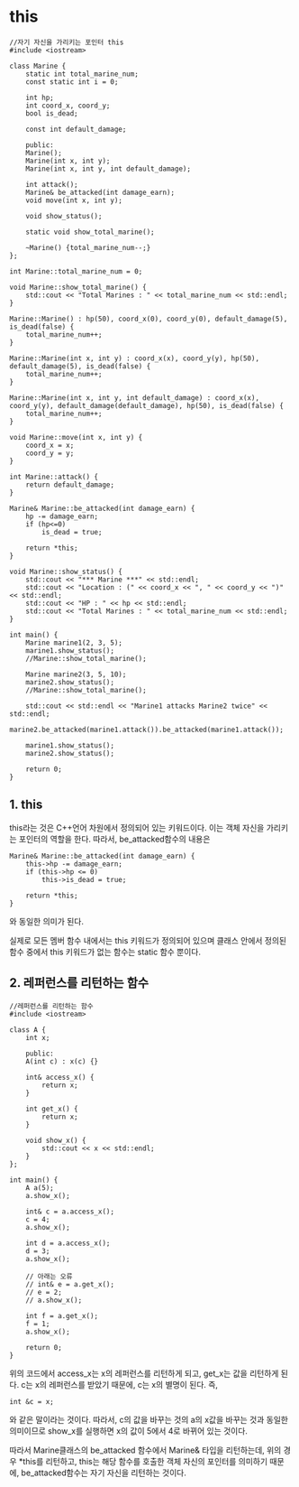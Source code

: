 # this

    //자기 자신을 가리키는 포인터 this
    #include <iostream>

    class Marine {
        static int total_marine_num;
        const static int i = 0;

        int hp;
        int coord_x, coord_y;
        bool is_dead;

        const int default_damage;

        public:
        Marine();
        Marine(int x, int y);
        Marine(int x, int y, int default_damage);

        int attack();
        Marine& be_attacked(int damage_earn);
        void move(int x, int y);

        void show_status();

        static void show_total_marine();

        ~Marine() {total_marine_num--;}
    };

    int Marine::total_marine_num = 0;

    void Marine::show_total_marine() {
        std::cout << "Total Marines : " << total_marine_num << std::endl;
    }

    Marine::Marine() : hp(50), coord_x(0), coord_y(0), default_damage(5), is_dead(false) {
        total_marine_num++;
    }

    Marine::Marine(int x, int y) : coord_x(x), coord_y(y), hp(50), default_damage(5), is_dead(false) {
        total_marine_num++;
    }

    Marine::Marine(int x, int y, int default_damage) : coord_x(x), coord_y(y), default_damage(default_damage), hp(50), is_dead(false) {
        total_marine_num++;
    }

    void Marine::move(int x, int y) {
        coord_x = x;
        coord_y = y;
    }

    int Marine::attack() {
        return default_damage;
    }

    Marine& Marine::be_attacked(int damage_earn) {
        hp -= damage_earn;
        if (hp<=0)
            is_dead = true;

        return *this;
    }

    void Marine::show_status() {
        std::cout << "*** Marine ***" << std::endl;
        std::cout << "Location : (" << coord_x << ", " << coord_y << ")" << std::endl;
        std::cout << "HP : " << hp << std::endl;
        std::cout << "Total Marines : " << total_marine_num << std::endl;
    }

    int main() {
        Marine marine1(2, 3, 5);
        marine1.show_status();
        //Marine::show_total_marine();

        Marine marine2(3, 5, 10);
        marine2.show_status();
        //Marine::show_total_marine();

        std::cout << std::endl << "Marine1 attacks Marine2 twice" << std::endl;
        marine2.be_attacked(marine1.attack()).be_attacked(marine1.attack());

        marine1.show_status();
        marine2.show_status();

        return 0;
    }

## 1. this
this라는 것은 C++언어 차원에서 정의되어 있는 키워드이다. 이는 객체 자신을 가리키는 포인터의 역할을 한다. 따라서, be_attacked함수의 내용은

    Marine& Marine::be_attacked(int damage_earn) {
        this->hp -= damage_earn;
        if (this->hp <= 0)
            this->is_dead = true;

        return *this;
    }

와 동일한 의미가 된다.

실제로 모든 멤버 함수 내에서는 this 키워드가 정의되어 있으며 클래스 안에서 정의된 함수 중에서 this 키워드가 없는 함수는 static 함수 뿐이다.

## 2. 레퍼런스를 리턴하는 함수

    //레퍼런스를 리턴하는 함수
    #include <iostream>

    class A {
        int x;

        public:
        A(int c) : x(c) {}

        int& access_x() {
            return x;
        }

        int get_x() {
            return x;
        }

        void show_x() {
            std::cout << x << std::endl;
        }
    };

    int main() {
        A a(5);
        a.show_x();

        int& c = a.access_x();
        c = 4;
        a.show_x();

        int d = a.access_x();
        d = 3;
        a.show_x();

        // 아래는 오류
        // int& e = a.get_x();
        // e = 2;
        // a.show_x();

        int f = a.get_x();
        f = 1;
        a.show_x();

        return 0;
    }

위의 코드에서 access_x는 x의 레퍼런스를 리턴하게 되고, get_x는 값을 리턴하게 된다. c는 x의 레퍼런스를 받았기 때문에, c는 x의 별명이 된다. 즉, 

    int &c = x;

와 같은 말이라는 것이다. 따라서, c의 값을 바꾸는 것의 a의 x값을 바꾸는 것과 동일한 의미이므로 show_x를 실행하면 x의 값이 5에서 4로 바뀌어 있는 것이다.

따라서 Marine클래스의 be_attacked 함수에서 Marine& 타입을 리턴하는데, 위의 경우 *this를 리턴하고, this는 해당 함수를 호출한 객체 자신의 포인터를 의미하기 때문에, be_attacked함수는 자기 자신을 리턴하는 것이다.